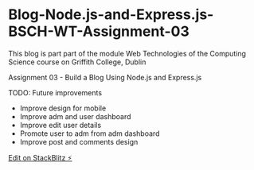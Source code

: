 # Blog-Node.js-and-Express.js-BSCH-WT-Assignment-03

This blog is part part of the module Web Technologies of the Computing Science course on Griffith College, Dublin

Assignment 03 - Build a Blog Using Node.js and Express.js 

TODO: Future improvements 

- Improve design for mobile
- Improve adm and user dashboard
- Improve edit user details
- Promote user to adm from adm dashboard
- Improve post and comments design

[Edit on StackBlitz ⚡️](https://stackblitz.com/edit/node-spkq6j)
